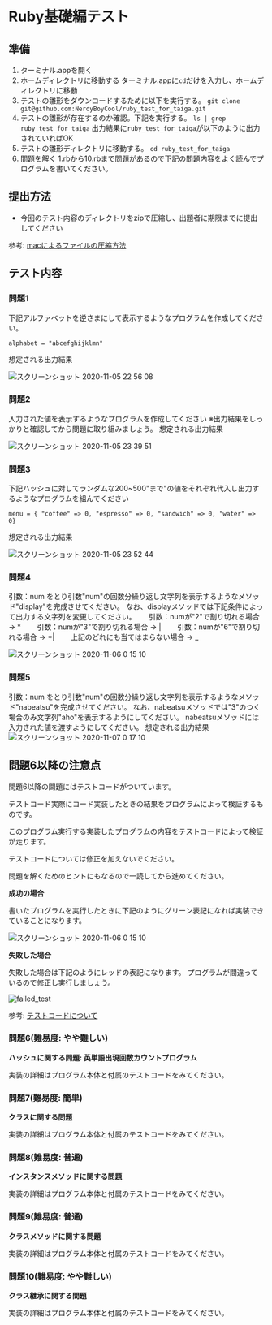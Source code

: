# Ruby基礎編テスト
## 準備
1. ターミナル.appを開く
2. ホームディレクトリに移動する
ターミナル.appに``cd``だけを入力し、ホームディレクトリに移動
3. テストの雛形をダウンロードするために以下を実行する。
``git clone git@github.com:NerdyBoyCool/ruby_test_for_taiga.git``
4. テストの雛形が存在するのか確認。下記を実行する。
``ls | grep ruby_test_for_taiga``
出力結果に``ruby_test_for_taiga``が以下のように出力されていればOK
5. テストの雛形ディレクトリに移動する。
``cd ruby_test_for_taiga``
6. 問題を解く
1.rbから10.rbまで問題があるので下記の問題内容をよく読んでプログラムを書いてください。

## 提出方法
- 今回のテスト内容のディレクトリをzipで圧縮し、出題者に期限までに提出してください

参考:
[macによるファイルの圧縮方法](https://www.atmarkit.co.jp/ait/articles/1511/19/news030.html#:~:text=%EF%BC%881%EF%BC%89Finder%E3%81%A7%E5%9C%A7%E7%B8%AE%E3%81%97%E3%81%9F%E3%81%84,ZIP%E5%BD%A2%E5%BC%8F%E3%81%A7%E5%9C%A7%E7%B8%AE%E3%81%A7%E3%81%8D%E3%82%8B%E3%80%82&text=Finder%E3%81%A7%E8%A4%87%E6%95%B0%E3%81%AE%E3%83%95%E3%82%A1%E3%82%A4%E3%83%AB,ZIP%E5%BD%A2%E5%BC%8F%E3%81%A7%E5%9C%A7%E7%B8%AE%E3%81%A7%E3%81%8D%E3%82%8B%E3%80%82)

## テスト内容
### 問題1
下記アルファベットを逆さまにして表示するようなプログラムを作成してください。
```
alphabet = "abcefghijklmn"
```
想定される出力結果

![スクリーンショット 2020-11-05 22 56 08](https://user-images.githubusercontent.com/35086740/98249887-1d3f5500-1fba-11eb-93ce-711ea3aac4b1.png)

### 問題2
入力された値を表示するようなプログラムを作成してください
※出力結果をしっかりと確認してから問題に取り組みましょう。
想定される出力結果

![スクリーンショット 2020-11-05 23 39 51](https://user-images.githubusercontent.com/35086740/98254963-3a772200-1fc0-11eb-95ff-0e5b2aa3d02b.png)

### 問題3
下記ハッシュに対してランダムな200~500"まで"の値をそれぞれ代入し出力するようなプログラムを組んでください　　
```
menu = { "coffee" => 0, "espresso" => 0, "sandwich" => 0, "water" => 0}
```

想定される出力結果

![スクリーンショット 2020-11-05 23 52 44](https://user-images.githubusercontent.com/35086740/98256577-10befa80-1fc2-11eb-8eff-9ffcf6c33898.png)

### 問題4
引数：num をとり引数"num"の回数分繰り返し文字列を表示するようなメソッド"display"を完成させてください。
なお、displayメソッドでは下記条件によって出力する文字列を変更してください。　　
引数：numが"2"で割り切れる場合 -> *　　
引数：numが"3"で割り切れる場合 -> |　　
引数：numが"6"で割り切れる場合 -> *|　　
上記のどれにも当てはまらない場合 -> _　　

![スクリーンショット 2020-11-06 0 15 10](https://user-images.githubusercontent.com/35086740/98259218-30a3ed80-1fc5-11eb-92cc-b4250398f1a8.png)

### 問題5
引数：num をとり引数"num"の回数分繰り返し文字列を表示するようなメソッド"nabeatsu"を完成させてください。
なお、nabeatsuメソッドでは"3"のつく場合のみ文字列"aho"を表示するようにしてください。
nabeatsuメソッドには入力された値を渡すようにしてください。
想定される出力結果
![スクリーンショット 2020-11-07 0 17 10](https://user-images.githubusercontent.com/35086740/98382472-97d9a480-208e-11eb-8694-e69efdd9f829.png)

## 問題6以降の注意点
問題6以降の問題にはテストコードがついています。

テストコード実際にコード実装したときの結果をプログラムによって検証するものです。

このプログラム実行する実装したプログラムの内容をテストコードによって検証が走ります。

テストコードについては修正を加えないでください。

問題を解くためのヒントにもなるので一読してから進めてください。

**成功の場合**

書いたプログラムを実行したときに下記のようにグリーン表記になれば実装できていることになります。

![スクリーンショット 2020-11-06 0 15 10](https://user-images.githubusercontent.com/18161095/98441581-a2557600-2142-11eb-8b15-f5c4270be1c2.png)

**失敗した場合**

失敗した場合は下記のようにレッドの表記になります。
プログラムが間違っているので修正し実行しましょう。

![failed_test](https://user-images.githubusercontent.com/18161095/98441640-f5c7c400-2142-11eb-8c26-4483ad48d8e3.png)

参考: 
[テストコードについて](https://techacademy.jp/magazine/19968)

### 問題6(難易度: やや難しい)
**ハッシュに関する問題: 英単語出現回数カウントプログラム**

実装の詳細はプログラム本体と付属のテストコードをみてください。

### 問題7(難易度: 簡単)
**クラスに関する問題**

実装の詳細はプログラム本体と付属のテストコードをみてください。

### 問題8(難易度: 普通)
**インスタンスメソッドに関する問題**

実装の詳細はプログラム本体と付属のテストコードをみてください。

### 問題9(難易度: 普通)
**クラスメソッドに関する問題**

実装の詳細はプログラム本体と付属のテストコードをみてください。

### 問題10(難易度: やや難しい)
**クラス継承に関する問題**

実装の詳細はプログラム本体と付属のテストコードをみてください。
